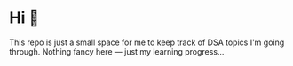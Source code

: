 # Hi 👋
This repo is just a small space for me to keep track of DSA topics I'm going through.
Nothing fancy here — just my learning progress...